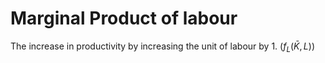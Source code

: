 # Marginal Product of labour 
The increase in productivity by increasing the unit of labour by 1. ($f_{L}(\bar{K},L)$)